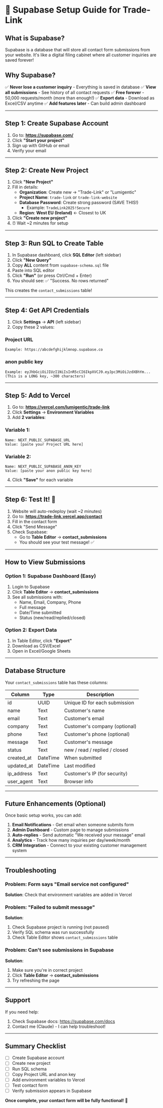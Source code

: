 # 🚀 Supabase Setup Guide for Trade-Link

## What is Supabase?
Supabase is a database that will store all contact form submissions from your website. It's like a digital filing cabinet where all customer inquiries are saved forever!

## Why Supabase?
✅ **Never lose a customer inquiry** - Everything is saved in database
✅ **View all submissions** - See history of all contact requests
✅ **Free forever** - 50,000 requests/month (more than enough!)
✅ **Export data** - Download as Excel/CSV anytime
✅ **Add features later** - Can build admin dashboard

---

## Step 1: Create Supabase Account

1. Go to: **https://supabase.com/**
2. Click **"Start your project"**
3. Sign up with GitHub or email
4. Verify your email

---

## Step 2: Create New Project

1. Click **"New Project"**
2. Fill in details:
   - **Organization**: Create new → "Trade-Link" or "Lumigentic"
   - **Project Name**: `trade-link` or `trade-link-website`
   - **Database Password**: Create strong password (SAVE THIS!)
     - Example: `TradeLink2025!Secure`
   - **Region**: **West EU (Ireland)** ← Closest to UK
3. Click **"Create new project"**
4. ⏰ Wait ~2 minutes for setup

---

## Step 3: Run SQL to Create Table

1. In Supabase dashboard, click **SQL Editor** (left sidebar)
2. Click **"New Query"**
3. Copy **ALL** content from `supabase-schema.sql` file
4. Paste into SQL editor
5. Click **"Run"** (or press Ctrl/Cmd + Enter)
6. You should see: ✅ "Success. No rows returned"

This creates the `contact_submissions` table!

---

## Step 4: Get API Credentials

1. Click **Settings** → **API** (left sidebar)
2. Copy these 2 values:

### Project URL
```
Example: https://abcdefghijklmnop.supabase.co
```

### anon public key
```
Example: eyJhbGciOiJIUzI1NiIsInR5cCI6IkpXVCJ9.eyJpc3MiOiJzdXBhYm...
(This is a LONG key, ~300 characters)
```

---

## Step 5: Add to Vercel

1. Go to: **https://vercel.com/lumigentic/trade-link**
2. Click **Settings** → **Environment Variables**
3. Add **2 variables**:

### Variable 1:
```
Name: NEXT_PUBLIC_SUPABASE_URL
Value: [paste your Project URL here]
```

### Variable 2:
```
Name: NEXT_PUBLIC_SUPABASE_ANON_KEY
Value: [paste your anon public key here]
```

4. Click **"Save"** for each variable

---

## Step 6: Test It! 🎉

1. Website will auto-redeploy (wait ~2 minutes)
2. Go to: **https://trade-link.vercel.app/contact**
3. Fill in the contact form
4. Click "Send Message"
5. Check Supabase:
   - Go to **Table Editor** → **contact_submissions**
   - You should see your test message! ✅

---

## How to View Submissions

### Option 1: Supabase Dashboard (Easy)
1. Login to Supabase
2. Click **Table Editor** → **contact_submissions**
3. See all submissions with:
   - Name, Email, Company, Phone
   - Full message
   - Date/Time submitted
   - Status (new/read/replied/closed)

### Option 2: Export Data
1. In Table Editor, click **"Export"**
2. Download as CSV/Excel
3. Open in Excel/Google Sheets

---

## Database Structure

Your `contact_submissions` table has these columns:

| Column      | Type     | Description                          |
|-------------|----------|--------------------------------------|
| id          | UUID     | Unique ID for each submission        |
| name        | Text     | Customer's name                      |
| email       | Text     | Customer's email                     |
| company     | Text     | Customer's company (optional)        |
| phone       | Text     | Customer's phone (optional)          |
| message     | Text     | Customer's message                   |
| status      | Text     | new / read / replied / closed        |
| created_at  | DateTime | When submitted                       |
| updated_at  | DateTime | Last modified                        |
| ip_address  | Text     | Customer's IP (for security)         |
| user_agent  | Text     | Browser info                         |

---

## Future Enhancements (Optional)

Once basic setup works, you can add:

1. **Email Notifications** - Get email when someone submits form
2. **Admin Dashboard** - Custom page to manage submissions
3. **Auto-replies** - Send automatic "We received your message" email
4. **Analytics** - Track how many inquiries per day/week/month
5. **CRM Integration** - Connect to your existing customer management system

---

## Troubleshooting

### Problem: Form says "Email service not configured"
**Solution**: Check that environment variables are added in Vercel

### Problem: "Failed to submit message"
**Solution**:
1. Check Supabase project is running (not paused)
2. Verify SQL schema was run successfully
3. Check Table Editor shows `contact_submissions` table

### Problem: Can't see submissions in Supabase
**Solution**:
1. Make sure you're in correct project
2. Click **Table Editor** → **contact_submissions**
3. Try refreshing the page

---

## Support

If you need help:
1. Check Supabase docs: https://supabase.com/docs
2. Contact me (Claude) - I can help troubleshoot!

---

## Summary Checklist

- [ ] Create Supabase account
- [ ] Create new project
- [ ] Run SQL schema
- [ ] Copy Project URL and anon key
- [ ] Add environment variables to Vercel
- [ ] Test contact form
- [ ] Verify submission appears in Supabase

**Once complete, your contact form will be fully functional!** 🎉
